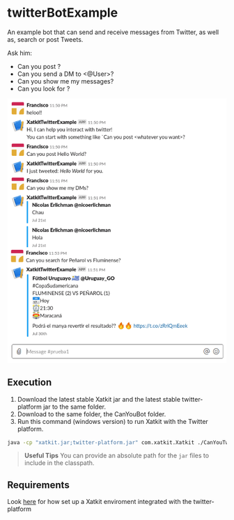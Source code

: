 # twitterBotExample

An example bot that can send and receive messages from Twitter, as well as, search or post Tweets.

Ask him:
- Can you post <Whatever you want>?
- Can you send a DM to <@User>?
- Can you show me my messages?
- Can you look for <Whatever you want>?

![alt text](https://raw.githubusercontent.com/ffc91/xatkit-examples/twitterBotExample/CanYouTweet/ExampleSnapshot.png)


## Execution

1. Download the latest stable Xatkit jar and the latest stable twitter-platform jar to the same folder. 
2. Download to the same folder, the CanYouBot folder.
3. Run this command (windows version) to run Xatkit with the Twitter platform.

```bash
java -cp "xatkit.jar;twitter-platform.jar" com.xatkit.Xatkit ./CanYouTweet/CanYouTweet.properties
```

> **Useful Tips** You can provide an absolute path for the `jar` files to include in the classpath.

## Requirements

Look [here](https://github.com/xatkit-bot-platform/twitter-platform/blob/master/README.md "here") for how set up a Xatkit enviroment integrated with the twitter-platform 